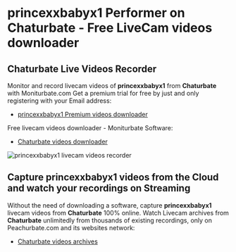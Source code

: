 # princexxbabyx1 Performer on Chaturbate - Free LiveCam videos downloader

## Chaturbate Live Videos Recorder

Monitor and record livecam videos of **princexxbabyx1** from **Chaturbate** with Moniturbate.com
Get a premium trial for free by just and only registering with your Email address:
* [princexxbabyx1 Premium videos downloader](https://moniturbate.com/request-demo-licence-key.html)

Free livecam videos downloader - Moniturbate Software:
* [Chaturbate videos downloader](https://moniturbate.com/moniturbate-download-software.html)

![princexxbabyx1 livecam videos recorder](https://peachurnet.com/templates/moniturbate-software.png)


## Capture princexxbabyx1 videos from the Cloud and watch your recordings on Streaming

Without the need of downloading a software, capture **princexxbabyx1** livecam videos from **Chaturbate** 100% online.
Watch Livecam archives from **Chaturbate** unlimitedly from thousands of existing recordings, only on Peachurbate.com and its websites network:
* [Chaturbate videos archives](https://peachurnet.com/)